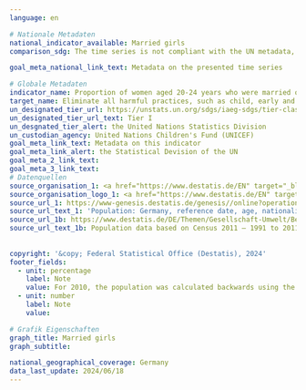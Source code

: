 ```yaml
---
language: en    

# Nationale Metadaten    
national_indicator_available: Married girls    
comparison_sdg: The time series is not compliant with the UN metadata, but provides additional information.    

goal_meta_national_link_text: Metadata on the presented time series    

# Globale Metadaten    
indicator_name: Proportion of women aged 20-24 years who were married or in a union before age 15 and before age 18    
target_name: Eliminate all harmful practices, such as child, early and forced marriage and female genital mutilation    
un_designated_tier_url: https://unstats.un.org/sdgs/iaeg-sdgs/tier-classification/    
un_designated_tier_url_text: Tier I    
un_desgnated_tier_alert: the United Nations Statistics Division    
un_custodian_agency: United Nations Children's Fund (UNICEF)    
goal_meta_link_text: Metadata on this indicator    
goal_meta_link_alert: the Statistical Devision of the UN    
goal_meta_2_link_text:     
goal_meta_3_link_text:         
# Datenquellen
source_organisation_1: <a href="https://www.destatis.de/EN" target="_blank"> Federal Statistical Office (Destatis) </a>
source_organisation_logo_1: <a href="https://www.destatis.de/EN" target="_blank"><img src="https://sdg-indikatoren.de/public/OrgImgEn/destatis.png" alt="Logo destatis" style="height:60px; width:148px"/></a>
source_url_1: https://www-genesis.destatis.de/genesis//online?operation=table&code=12411-0008&bypass=true&language=en
source_url_text_1: 'Population: Germany, reference date, age, nationality, sex, marital status – GENESIS online 12411-0008'
source_url_1b: https://www.destatis.de/DE/Themen/Gesellschaft-Umwelt/Bevoelkerung/Bevoelkerungsstand/_inhalt.html#sprg233540
source_url_text_1b: Population data based on Census 2011 – 1991 to 2011 (only available in German)
    
    
copyright: '&copy; Federal Statistical Office (Destatis), 2024'    
footer_fields:
  - unit: percentage
    label: Note
    value: For 2010, the population was calculated backwards using the 2011 census and migration, birth and death statistics.
  - unit: number
    label: Note
    value:     

# Grafik Eigenschaften    
graph_title: Married girls
graph_subtitle:     

national_geographical_coverage: Germany    
data_last_update: 2024/06/18    
---
```


<span></span>